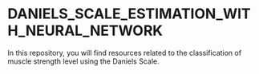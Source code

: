 # DANIELS_SCALE_ESTIMATION_WITH_NEURAL_NETWORK
In this repository, you will find resources related to the classification of muscle strength level using the Daniels Scale.
